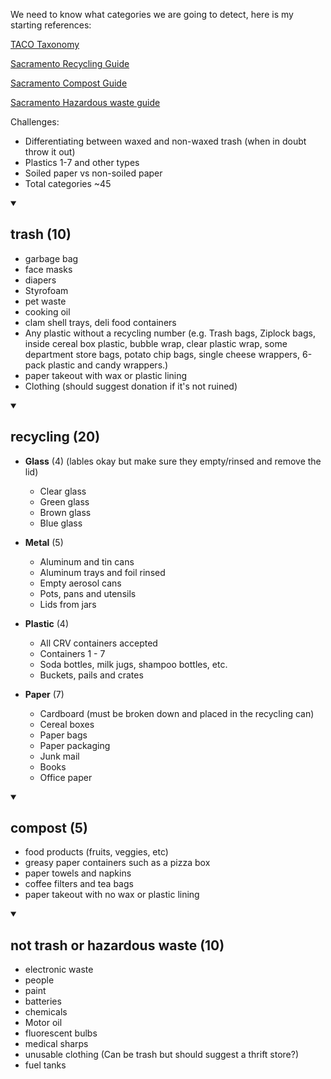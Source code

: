 We need to know what categories we are going to detect, here is my starting references:

[TACO Taxonomy](http://tacodataset.org/taxonomy)

[Sacramento Recycling Guide](https://www.cityofsacramento.org/Public-Works/RSW/Collection-Services/Recycling)

[Sacramento Compost Guide](https://www.cityofsacramento.org/-/media/SacRSWFoodWasteflyerv2-4-2/SacRSWFoodWasteflyerv2-4-110241.jpg?h=1024&w=791&la=en)

[Sacramento Hazardous waste guide](http://www.cityofsacramento.org/public-works/RSW/Collection-Services/Household-Hazardous-Waste)

Challenges:
- Differentiating between waxed and non-waxed trash (when in doubt throw it out)
- Plastics 1-7 and other types
- Soiled paper vs non-soiled paper
- Total categories ~45

<details open>
<summary><h2>trash (10)</h2></summary>
  
- garbage bag
- face masks
- diapers
- Styrofoam
- pet waste
- cooking oil
- clam shell trays, deli food containers
- Any plastic without a recycling number (e.g. Trash bags, Ziplock bags, inside
cereal box plastic, bubble wrap, clear plastic wrap, some department store bags, potato chip bags, single
cheese wrappers, 6-pack plastic and candy wrappers.)
- paper takeout with wax or plastic lining
- Clothing (should suggest donation if it's not ruined)
</details>


<details open>
<summary><h2>recycling (20)</h2></summary>

- **Glass** (4) (lables okay but make sure they empty/rinsed and remove the lid)
  - Clear glass
  - Green glass
  - Brown glass
  - Blue glass

- **Metal** (5)
  - Aluminum and tin cans
  - Aluminum trays and foil rinsed
  - Empty aerosol cans
  - Pots, pans and utensils
  - Lids from jars

- **Plastic** (4)
  - All CRV containers accepted
  - Containers 1 - 7
  - Soda bottles, milk jugs, shampoo bottles, etc.
  - Buckets, pails and crates

- **Paper** (7)
  - Cardboard (must be broken down and placed in the recycling can)
  - Cereal boxes
  - Paper bags
  - Paper packaging
  - Junk mail
  - Books
  - Office paper
</details>


<details open>
<summary><h2>compost (5)</h2></summary>
  
- food products (fruits, veggies, etc)
- greasy paper containers such as a pizza box
- paper towels and napkins
- coffee filters and tea bags
- paper takeout with no wax or plastic lining

</details>
  
  
<details open>
<summary><h2>not trash or hazardous waste (10)</h2></summary>
  
- electronic waste
- people
- paint
- batteries
- chemicals
- Motor oil
- fluorescent bulbs
- medical sharps
- unusable clothing (Can be trash but should suggest a thrift store?)
- fuel tanks
  
</details>
